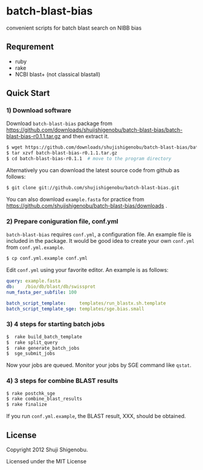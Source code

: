 batch-blast-bias
================

convenient scripts for batch blast search on NIBB bias

## Requrement

*  ruby
*  rake
*  NCBI blast+ (not classical blastall)

## Quick Start

### 1) Download software

Download `batch-blast-bias` package from https://github.com/downloads/shujishigenobu/batch-blast-bias/batch-blast-bias-r0.1.1.tar.gz and then extract it.

```bash
$ wget https://github.com/downloads/shujishigenobu/batch-blast-bias/batch-blast-bias-r0.1.1.tar.gz
$ tar xzvf batch-blast-bias-r0.1.1.tar.gz
$ cd batch-blast-bias-r0.1.1  # move to the program directory
```
Alternatively you can download the latest source code from github as follows:

```bash
$ git clone git://github.com/shujishigenobu/batch-blast-bias.git
```

You can also download `example.fasta` for practice from https://github.com/shujishigenobu/batch-blast-bias/downloads .

### 2) Prepare coniguration file, conf.yml

`batch-blast-bias` requires `conf.yml`, a configuration file. An example file is included in the package. It would be good idea to create your own `conf.yml` from `conf.yml.example`.

```bash
$ cp conf.yml.example conf.yml
```

Edit `conf.yml` using your favorite editor. An example is as follows:

```yaml
query: example.fasta
db:    /bio/db/blast/db/swissprot
num_fasta_per_subfile: 100

batch_script_template:     templates/run_blastx.sh.template
batch_script_template_sge: templates/sge.bias.small
```

### 3) 4 steps for starting batch jobs

```bash
$  rake build_batch_template
$  rake split_query
$  rake generate_batch_jobs
$  sge_submit_jobs
```
Now your jobs are queued. Monitor your jobs by SGE command like `qstat`.

### 4) 3 steps for combine BLAST results

```bash
$ rake postchk_sge
$ rake combine_blast_results
$ rake finalize
```

If you run `conf.yml.example`, the BLAST result, XXX, should be obtained.


## License

Copyright 2012 Shuji Shigenobu.

Licensed under the MIT License
